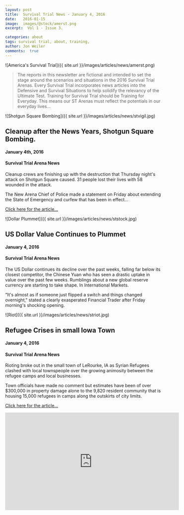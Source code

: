 ```yaml
---
layout: post
title:  Survival Trial News - January 4, 2016
date:   2016-01-15  
image:  images/@stock/amerst.png
excerpt:  Vol 1 - Issue 3. 

categories: about
tags: survival trial, about, training, 
author: Jon Weiler
comments:  true
---
```


![America's Survival Trial]({{ site.url }}/images/articles/news/amerst.png)

> The reports in this newsletter are fictional and intended to set the stage around the scenarios and situations in the 2016 Survival Trial Arenas.  Every Survival Trial incorporates news articles into the Defensive and Survival Situations to help solidify the relevancy of the Ultimate Test.  Training for Survival Trial should be Training for Everyday.  This means our ST Arenas must reflect the potentials in our everyday lives... 

![Shotgun Square Bombing]({{ site.url }}/images/articles/news/stvigil.jpg)

## Cleanup after the News Years, Shotgun Square Bombing.
#### January 4th, 2016
#### Survival Trial Arena News

Cleanup crews are finishing up with the destruction that Thursday night's attack on Shotgun Square caused.  31 people lost their lives with 58 wounded in the attack. 

The New Arena Chief of Police made a statement on Friday about extending the State of Emergency and curfew that has been in effect...


[Click here for the article...](www.bbc.com/news/world-europe-34818994)

![Dollar Plummet]({{ site.url }}/images/articles/news/ststock.jpg)

## US Dollar Value Continues to Plummet
#### January 4, 2016
#### Survival Trial Arena News

The US Dollar continues its decline over the past weeks, falling far below its closest competitor, the Chinese Yuan who has seen a drastic uptake in value over the past few weeks.  Rumblings about a new global reserve currency are starting to take shape.  In International Markets.

"It's almost as if someone just flipped a switch and things changed overnight," stated a clearly exasperated Financial Trader after Friday morning's shocking opening.



![Riot]({{ site.url }}/images/articles/news/striot.jpg)

## Refugee Crises in small Iowa Town
#### January 4, 2016
#### Survival Trial Arena News

Rioting broke out in the small town of LeRourke, IA as Syrian Refugees clashed with local townspeople over the growing animosity between the refugee camps and local businesses.

Town officials have made no comment but estimates have been of over $300,000 in property damage alone to the 9,820 resident community that is housing 15,000 refugees in camps along the outskirts of city limits.

[Click here for the article...](https://www.washingtonpost.com/world/europe/a-refugee-riot-puts-a-german-town-on-edge/2015/10/01/fa9075bc-65f5-11e5-bdb6-6861f4521205_story.html)

<iframe width="560" height="315" src="https://www.youtube.com/embed/xtLLCwNk9FI" frameborder="0" allowfullscreen></iframe>
